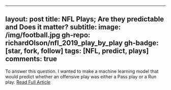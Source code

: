 
---
layout: post
title: NFL Plays; Are they predictable and Does it matter?
subtitle: 
image: /img/football.jpg
gh-repo: richardOlson/nfl_2019_play_by_play
gh-badge: [star, fork, follow]
tags: [NFL, predict, plays]
comments: true
---

To answer this question. I wanted to make a machine learning model that would predict whether an offensive play was either a Pass play or a Run play. [Read Full Article](https://richard-olson.medium.com/nfl-plays-are-they-predictable-and-does-it-matter-d5f3b20548f3)
